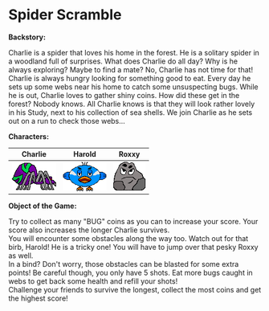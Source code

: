 # Spider Scramble

**Backstory:**

Charlie is a spider that loves his home in the forest. He is a solitary spider in a woodland full of surprises. What does Charlie do all day? Why is he always exploring? Maybe to find a mate? No, Charlie has not time for that! Charlie is always hungry looking for something good to eat. Every day he sets up some webs near his home to catch some unsuspecting bugs. While he is out, Charlie loves to gather shiny coins. How did these get in the forest? Nobody knows. All Charlie knows is that they will look rather lovely in his Study, next to his collection of sea shells. We join Charlie as he sets out on a run to check those webs...

**Characters:**

| Charlie | Harold | Roxxy |
| :---:  | :---:  | :---:  |
|![Charlie](assets/player/spider_idle_mouth_closed.png) | ![Harold](assets/enemy/bird_wings_neutral.png) | ![Roxxy](assets/enemy/rock.png) |

**Object of the Game:**

Try to collect as many "BUG" coins as you can to increase your score. Your score also increases the longer Charlie survives.  
You will encounter some obstacles along the way too. Watch out for that birb, Harold! He is a tricky one! You will have to jump over that pesky Roxxy as well.  
In a bind? Don't worry, those obstacles can be blasted for some extra points! Be careful though, you only have 5 shots. Eat more bugs caught in webs to get back some health and refill your shots!  
Challenge your friends to survive the longest, collect the most coins and get the highest score!
